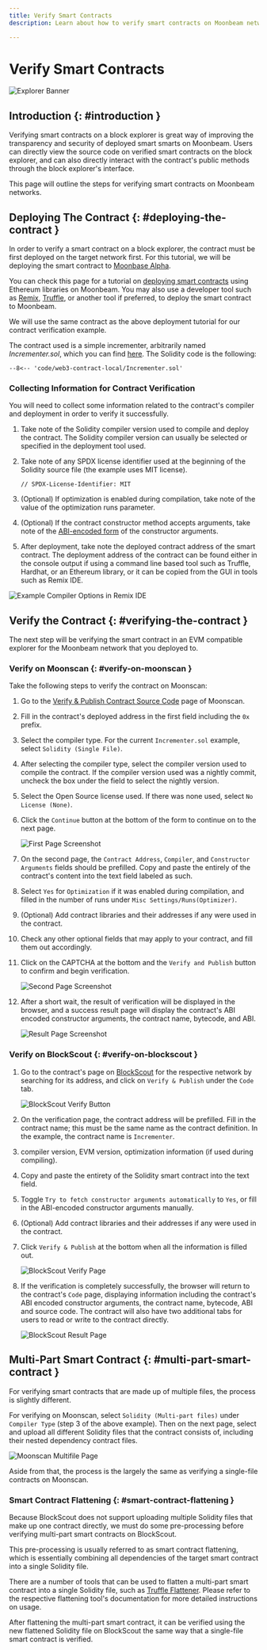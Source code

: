 ```yaml
---
title: Verify Smart Contracts
description: Learn about how to verify smart contracts on Moonbeam networks using one of the available block explorers. 

---
```

# Verify Smart Contracts

![Explorer Banner](/images/builders/tools/explorers/verify-contract/verify-contract-banner.png)

## Introduction {: #introduction } 

Verifying smart contracts on a block explorer is great way of improving the transparency and security of deployed smart smarts on Moonbeam. Users can directly view the source code on verified smart contracts on the block explorer, and can also directly interact with the contract's public methods through the block explorer's interface. 

This page will outline the steps for verifying smart contracts on Moonbeam networks.

## Deploying The Contract {: #deploying-the-contract }

In order to verify a smart contract on a block explorer, the contract must be first deployed on the target network first. For this tutorial, we will be deploying the smart contract to [Moonbase Alpha](/builders/get-started/moonbase/). 

You can check this page for a tutorial on [deploying smart contracts](/builders/interact/eth-libraries/deploy-contract/) using Ethereum libraries on Moonbeam. You may also use a developer tool such as [Remix](/builders/interact/remix/#deploying-a-contract-to-moonbeam-using-remix), [Truffle](/builders/interact/truffle/#deploying-a-contract-to-moonbeam-using-truffle), or another tool if preferred, to deploy the smart contract to Moonbeam. 

We will use the same contract as the above deployment tutorial for our contract verification example. 

The contract used is a simple incrementer, arbitrarily named _Incrementer.sol_, which you can find [here](/snippets/code/web3-contract-local/Incrementer.sol). The Solidity code is the following:

```solidity
--8<-- 'code/web3-contract-local/Incrementer.sol'
```

### Collecting Information for Contract Verification

You will need to collect some information related to the contract's compiler and deployment in order to verify it successfully. 

1. Take note of the Solidity compiler version used to compile and deploy the contract. The Solidity compiler version can usually be selected or specified in the deployment tool used.

2. Take note of any SPDX license identifier used at the beginning of the Solidity source file (the example uses MIT license).

    ```
    // SPDX-License-Identifier: MIT
    ```

3. (Optional) If optimization is enabled during compilation, take note of the value of the optimization runs parameter. 

4. (Optional) If the contract constructor method accepts arguments, take note of the [ABI-encoded form](https://docs.soliditylang.org/en/develop/abi-spec.html) of the constructor arguments. 

5. After deployment, take note the deployed contract address of the smart contract. The deployment address of the contract can be found either in the console output if using a command line based tool such as Truffle, Hardhat, or an Ethereum library, or it can be copied from the GUI in tools such as Remix IDE. 

![Example Compiler Options in Remix IDE](/images/builders/tools/explorers/verify-contract/verify-contract-1.png)

## Verify the Contract  {: #verifying-the-contract }

The next step will be verifying the smart contract in an EVM compatible explorer for the Moonbeam network that you deployed to. 

### Verify on Moonscan {: #verify-on-moonscan }

Take the following steps to verify the contract on Moonscan: 

1. Go to the [Verify & Publish Contract Source Code](https://moonbase.moonscan.io/verifyContract) page of Moonscan. 

2. Fill in the contract's deployed address in the first field including the `0x` prefix.

3. Select the compiler type. For the current `Incrementer.sol` example, select `Solidity (Single File)`.

4. After selecting the compiler type, select the compiler version used to compile the contract. If the compiler version used was a nightly commit, uncheck the box under the field to select the nightly version. 

5. Select the Open Source license used. If there was none used, select `No License (None)`.

6. Click the `Continue` button at the bottom of the form to continue on to the next page.

    ![First Page Screenshot](/images/builders/tools/explorers/verify-contract/verify-contract-2.png)

7. On the second page, the `Contract Address`, `Compiler`, and `Constructor Arguments` fields should be prefilled. Copy and paste the entirely of the contract's content into the text field labeled as such. 

8. Select `Yes` for `Optimization` if it was enabled during compilation, and filled in the number of runs under `Misc Settings/Runs(Optimizer)`. 

9. (Optional) Add contract libraries and their addresses if any were used in the contract. 

10. Check any other optional fields that may apply to your contract, and fill them out accordingly. 

11. Click on the CAPTCHA at the bottom and the `Verify and Publish` button to confirm and begin verification.

    ![Second Page Screenshot](/images/builders/tools/explorers/verify-contract/verify-contract-3.png)

12. After a short wait, the result of verification will be displayed in the browser, and a success result page will display the contract's ABI encoded constructor arguments, the contract name, bytecode, and ABI. 

    ![Result Page Screenshot](/images/builders/tools/explorers/verify-contract/verify-contract-4.png)

### Verify on BlockScout {: #verify-on-blockscout }

1. Go to the contract's page on [BlockScout](https://moonbase-blockscout.testnet.moonbeam.network/) for the respective network by searching for its address, and click on `Verify & Publish` under the `Code` tab. 

    ![BlockScout Verify Button](/images/builders/tools/explorers/verify-contract/verify-contract-5.png)

2. On the verification page, the contract address will be prefilled. Fill in the contract name; this must be the same name as the contract definition. In the example, the contract name is `Incrementer`. 

3. compiler version, EVM version, optimization information (if used during compiling).

3. Copy and paste the entirety of the Solidity smart contract into the text field.

4. Toggle `Try to fetch constructor arguments automatically` to `Yes`, or fill in the ABI-encoded constructor arguments manually. 

5. (Optional) Add contract libraries and their addresses if any were used in the contract. 

6. Click `Verify & Publish` at the bottom when all the information is filled out. 

    ![BlockScout Verify Page](/images/builders/tools/explorers/verify-contract/verify-contract-6.png)

7. If the verification is completely successfully, the browser will return to the contract's `Code` page, displaying information including the contract's ABI encoded constructor arguments, the contract name, bytecode, ABI and source code. The contract will also have two additional tabs for users to read or write to the contract directly. 

    ![BlockScout Result Page](/images/builders/tools/explorers/verify-contract/verify-contract-7.png)

## Multi-Part Smart Contract {: #multi-part-smart-contract }

For verifying smart contracts that are made up of multiple files, the process is slightly different. 

For verifying on Moonscan, select `Solidity (Multi-part files)` under `Compiler Type` (step 3 of the above example). Then on the next page, select and upload all different Solidity files that the contract consists of, including their nested dependency contract files. 

 ![Moonscan Multifile Page](/images/builders/tools/explorers/verify-contract/verify-contract-8.png)

Aside from that, the process is the largely the same as verifying a single-file contracts on Moonscan. 

### Smart Contract Flattening {: #smart-contract-flattening }

Because BlockScout does not support uploading multiple Solidity files that make up one contract directly, we must do some pre-processing before verifying multi-part smart contracts on BlockScout. 

This pre-processing is usually referred to as smart contract flattening, which is essentially combining all dependencies of the target smart contract into a single Solidity file. 

There are a number of tools that can be used to flatten a multi-part smart contract into a single Solidity file, such as [Truffle Flattener](https://www.npmjs.com/package/truffle-flattener). Please refer to the respective flattening tool's documentation for more detailed instructions on usage. 

After flattening the multi-part smart contract, it can be verified using the new flattened Solidity file on BlockScout the same way that a single-file smart contract is verified. 

